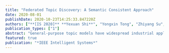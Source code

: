 ```yaml
---
title: "Federated Topic Discovery: A Semantic Consistent Approach"
date: 2020-08-01
publishDate: 2020-10-23T14:25:33.847220Z
authors: ["**[IS 2020]** **Yexuan Shi**", "Yongxin Tong", "Zhiyang Su", "Zimu Zhou", "Wenbin Zhang"]
publication_types: ["1"]
abstract: "General-purpose topic models have widespread industrial applications. Yet high-quality topic modeling is becoming increasingly challenging because accurate models require large amounts of training data typically owned by multiple parties, who are often unwilling to share their sensitive data for collaborative training without guarantees on their data privacy. To enable effective privacy-preserving multi-party topic modeling, we propose a novel federated general-purpose topic model named {Private and Consistent Topic Discovery} (PC-TD). On the one hand, PC-TD seamlessly integrates differential privacy in topic modeling to provide privacy guarantees on sensitive data of different parties. On the other hand, PC-TD exploits multiple sources of semantic consistency information to retain the accuracy of topic modeling while protecting data privacy. We verify the effectiveness of PC-TD on real-life datasets. Experimental results demonstrate its superiority over the state-of-the-art general-purpose topic models."
featured: true
publication: "*IEEE Intelligent Systems*"
---
```


